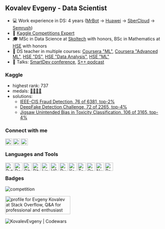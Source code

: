 ## Kovalev Evgeny - Data Scientist

- :computer: Work experience in DS: 4 years ([MrBot](https://mrbot.im/) → [Huawei](https://career.huawei.ru/rri/) → [SberCloud](https://sbercloud.ru/) → [Semrush](https://www.semrush.com/))
- :crown: [Kaggle Competitions Expert](https://www.kaggle.com/blackitten13)
- :mortar_board: MSc in Data Science at [Skoltech](https://www.skoltech.ru/en/education/msc-programs/ds/) with honors, BSc in Mathematics at [HSE](https://math.hse.ru/en/) with honors
- :notebook: DS teacher in multiple courses: [Coursera "ML"](https://www.coursera.org/learn/machine-learning-foundations/home/info), [Coursera "Advanced ML"](https://www.coursera.org/learn/advanced-machine-learning-methods/home/info), [HSE "DS"](https://cs.hse.ru/dpo/datascientist), [HSE "Data Analysis"](https://www.hse.ru/en/edu/courses/341839342), [HSE "ML"](https://www.hse.ru/en/edu/courses/420689489)
- :loudspeaker: Talks: [SmartDev conference](https://youtu.be/Q6OmayeymVU?t=5787), [S++ podcast](https://youtu.be/8nnxjQ_6Uwo?list=PLxF_rYtB5vBDolmhcxh_oX59ilc_TaGVz)

### Kaggle

- highest rank: 737
- medals: [:2nd_place_medal:](https://www.kaggle.com/c/ieee-fraud-detection)[:2nd_place_medal:](https://www.kaggle.com/c/deepfake-detection-challenge)[:2nd_place_medal:](https://www.kaggle.com/c/jigsaw-unintended-bias-in-toxicity-classification)[:3rd_place_medal:](https://www.kaggle.com/c/aptos2019-blindness-detection)
- solutions:
  - [IEEE-CIS Fraud Detection, 76 of 6381, top-2%](https://github.com/KovalevEvgeny/kaggle-fraud-detection)
  - [DeepFake Detection Challenge, 72 of 2265, top-4%](https://github.com/artkulak/deepfake-kaggle)
  - [Jigsaw Unintended Bias in Toxicity Classification, 106 of 3165, top-4%](https://www.kaggle.com/c/jigsaw-unintended-bias-in-toxicity-classification/discussion/100808)

### Connect with me

[<img align="left" alt="kovalev-e | LinkedIn" width="22px" src="https://upload.wikimedia.org/wikipedia/commons/thumb/c/c9/Linkedin.svg/1200px-Linkedin.svg.png" />][linkedin]
[<img align="left" alt="blackitten13 | Kaggle" width="22px" src="https://cdn3.iconfinder.com/data/icons/logos-and-brands-adobe/512/189_Kaggle-512.png" />][kaggle]
[<img align="left" alt="Kovalev Evgeny | ods.ai" width="22px" src="https://cdn.worldvectorlogo.com/logos/slack-1.svg" />][ods]

<br />

### Languages and Tools

<img align="left" alt="Python" title="Python" width="26px" src="https://upload.wikimedia.org/wikipedia/commons/thumb/c/c3/Python-logo-notext.svg/1200px-Python-logo-notext.svg.png" />
<img align="left" alt="Docker" title="Docker" width="26px" src="https://cdn.worldvectorlogo.com/logos/docker.svg" />
<img align="left" alt="Git" title="Git" width="26px" src="https://git-scm.com/images/logos/downloads/Git-Icon-1788C.png" />
<img align="left" alt="BitBucket" title="BitBucket" width="26px" src="https://cdn.worldvectorlogo.com/logos/bitbucket-icon.svg" />
<img align="left" alt="Linux" title="Linux" width="26px" src="https://upload.wikimedia.org/wikipedia/commons/thumb/3/35/Tux.svg/1200px-Tux.svg.png" />
<img align="left" alt="VSCode" title="VSCode" width="26px" src="https://upload.wikimedia.org/wikipedia/commons/thumb/9/9a/Visual_Studio_Code_1.35_icon.svg/1024px-Visual_Studio_Code_1.35_icon.svg.png" />
<img align="left" alt="PyTorch" title="PyTorch" width="26px" src="https://seeklogo.com/images/P/pytorch-logo-84F95D0AF5-seeklogo.com.png" />
<img align="left" alt="Keras" title="Keras" width="26px" src="https://upload.wikimedia.org/wikipedia/commons/thumb/a/ae/Keras_logo.svg/1200px-Keras_logo.svg.png" />
<img align="left" alt="TensorFlow" title="TensorFlow" width="26px" src="https://upload.wikimedia.org/wikipedia/commons/thumb/2/2d/Tensorflow_logo.svg/1200px-Tensorflow_logo.svg.png" />
<img align="left" alt="OpenCV" title="OpenCV" width="26px" src="https://upload.wikimedia.org/wikipedia/commons/3/32/OpenCV_Logo_with_text_svg_version.svg" />
<img align="left" alt="Numpy" title="Numpy" width="26px" src="https://cdn.worldvectorlogo.com/logos/numpy.svg" />
<img align="left" alt="Pandas" title="Pandas" width="26px" src="https://upload.wikimedia.org/wikipedia/commons/thumb/2/22/Pandas_mark.svg/800px-Pandas_mark.svg.png" />

<br />

### Badges

![competition](https://road-to-kaggle-grandmaster.vercel.app/api/badges/blackitten13/competition)

<a href="https://stackoverflow.com/users/11347890/evgeny-kovalev"><img src="https://stackoverflow.com/users/flair/11347890.png?theme=dark" width="208" height="58" alt="profile for Evgeny  Kovalev at Stack Overflow, Q&amp;A for professional and enthusiast programmers" title="profile for Evgeny  Kovalev at Stack Overflow, Q&amp;A for professional and enthusiast programmers"></a>

[<img align="left" alt="KovalevEvgeny | Codewars" src="https://www.codewars.com/users/KovalevEvgeny/badges/large" />][codewars]

<br />
<br />


[linkedin]: https://linkedin.com/in/kovalev-e
[kaggle]: https://www.kaggle.com/blackitten13
[ods]: https://opendatascience.slack.com/team/UBA7N1YSG
[codewars]: https://www.codewars.com/users/KovalevEvgeny
